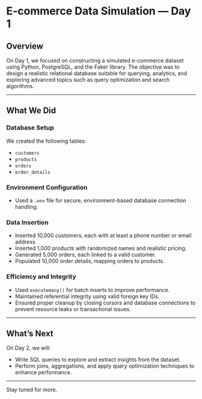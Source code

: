 # E-commerce Data Simulation — Day 1

## Overview

On Day 1, we focused on constructing a simulated e-commerce dataset using Python, PostgreSQL, and the Faker library. The objective was to design a realistic relational database suitable for querying, analytics, and exploring advanced topics such as query optimization and search algorithms.

---

## What We Did

### Database Setup
We created the following tables:
- `customers`
- `products`
- `orders`
- `order_details`

### Environment Configuration
- Used a `.env` file for secure, environment-based database connection handling.

### Data Insertion
- Inserted 10,000 customers, each with at least a phone number or email address.
- Inserted 1,000 products with randomized names and realistic pricing.
- Generated 5,000 orders, each linked to a valid customer.
- Populated 10,000 order details, mapping orders to products.

### Efficiency and Integrity
- Used `executemany()` for batch inserts to improve performance.
- Maintained referential integrity using valid foreign key IDs.
- Ensured proper cleanup by closing cursors and database connections to prevent resource leaks or transactional issues.

---

## What’s Next

On Day 2, we will:
- Write SQL queries to explore and extract insights from the dataset.
- Perform joins, aggregations, and apply query optimization techniques to enhance performance.

---

Stay tuned for more.
